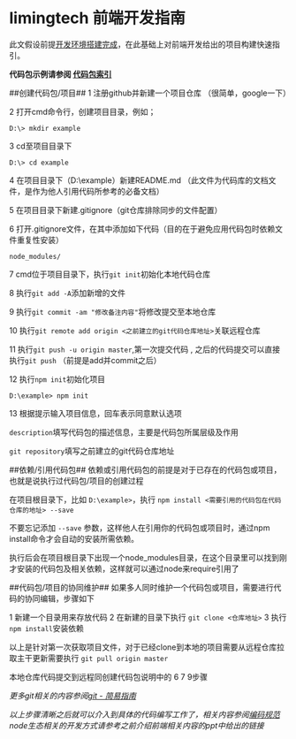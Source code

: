 # limingtech 前端开发指南
此文假设前提[开发环境搭建完成](https://github.com/limingtech-front-end/codebase-index#user-content-开发环境安装)，在此基础上对前端开发给出的项目构建快速指引。

**代码包示例请参阅 [代码包索引](https://github.com/limingtech-front-end/codebase-index#user-content-代码包索引)**

##创建代码包/项目##
1 注册github并新建一个项目仓库 （很简单，google一下）

2 打开cmd命令行，创建项目目录，例如；

`D:\> mkdir example`

3 cd至项目目录下

`D:\> cd example`

4 在项目目录下（D:\example）新建README.md （此文件为代码库的文档文件，是作为他人引用代码所参考的必备文档）

5 在项目目录下新建.gitignore（git仓库排除同步的文件配置）

6 打开.gitignore文件，在其中添加如下代码（目的在于避免应用代码包时依赖文件重复性安装）

`node_modules/`

7 cmd位于项目目录下，执行`git init`初始化本地代码仓库

8 执行`git add -A`添加新增的文件

9 执行`git commit -am "修改备注内容"`将修改提交至本地仓库

10 执行`git remote add origin <之前建立的git代码仓库地址>`关联远程仓库

11 执行`git push -u origin master`,第一次提交代码 , 之后的代码提交可以直接执行`git push` （前提是add并commit之后）

12 执行`npm init`初始化项目

`D:\example> npm init`

13 根据提示输入项目信息，回车表示同意默认选项

`description`填写代码包的描述信息，主要是代码包所属层级及作用

`git repository`填写之前建立的git代码仓库地址

##依赖/引用代码包##
依赖或引用代码包的前提是对于已存在的代码包或项目，也就是说执行过代码包/项目的创建过程

在项目根目录下，比如 `D:\example>`，执行 `npm install <需要引用的代码包在代码仓库的地址> --save`

不要忘记添加 `--save` 参数，这样他人在引用你的代码包或项目时，通过npm install命令才会自动的安装所需依赖。

执行后会在项目根目录下出现一个node_modules目录，在这个目录里可以找到刚才安装的代码包及相关依赖，这样就可以通过node来require引用了


##代码包/项目的协同维护##
如果多人同时维护一个代码包或项目，需要进行代码的协同编辑，步骤如下

1 新建一个目录用来存放代码
2 在新建的目录下执行 `git clone <仓库地址>`
3 执行`npm install`安装依赖

以上是针对第一次获取项目文件，对于已经clone到本地的项目需要从远程仓库拉取主干更新需要执行 `git pull origin master`

本地仓库代码提交到远程同创建代码包说明中的 6 7 9步骤

*更多git相关的内容参阅[git - 简易指南](http://www.bootcss.com/p/git-guide/)*

*以上步骤清晰之后就可以介入到具体的代码编写工作了，相关内容参阅[编码规范]()*
*node生态相关的开发方式请参考之前介绍前端相关内容的ppt中给出的链接*




